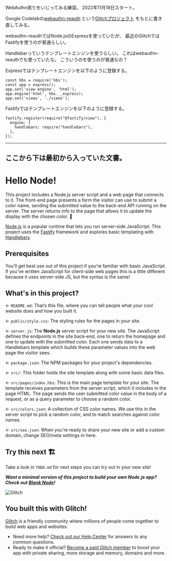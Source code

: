 WebAuthn周りをいじってみる練習。
2022年11月18日スタート。

Google Codelabの[webauthn-reauth](https://developers.google.com/codelabs/webauthn-reauth)
という[Glitchプロジェクト](https://glitch.com/edit/#!/webauthn-codelab-start)
をもとに書き直してみる。

webauthn-reauthではNode.jsのExpressを使っていたが、
最近のGlitchではFastifyを使うのが普通らしい。

Handlebarっていうテンプレートエンジンを使うらしい。
これはwebauthn-reauthでも使っていたな。
こういうのを使うのが普通なの？

Expressではテンプレートエンジンを以下のように登録する。
```
const hbs = require('hbs');
const app = express();
app.set('view engine', 'html');
app.engine('html', hbs.__express);
app.set('views', './views');
```

Fastifyではテンプレートエンジンを以下のように登録する。
```
fastify.register(require("@fastify/view"), {
  engine: {
    handlebars: require("handlebars"),
  },
});
```


----------------
ここから下は最初から入っていた文書。
----------------
# Hello Node!

This project includes a Node.js server script and a web page that connects to it. The front-end page presents a form the visitor can use to submit a color name, sending the submitted value to the back-end API running on the server. The server returns info to the page that allows it to update the display with the chosen color. 🎨

[Node.js](https://nodejs.org/en/about/) is a popular runtime that lets you run server-side JavaScript. This project uses the [Fastify](https://www.fastify.io/) framework and explores basic templating with [Handlebars](https://handlebarsjs.com/).

## Prerequisites

You'll get best use out of this project if you're familiar with basic JavaScript. If you've written JavaScript for client-side web pages this is a little different because it uses server-side JS, but the syntax is the same!

## What's in this project?

← `README.md`: That’s this file, where you can tell people what your cool website does and how you built it.

← `public/style.css`: The styling rules for the pages in your site.

← `server.js`: The **Node.js** server script for your new site. The JavaScript defines the endpoints in the site back-end, one to return the homepage and one to update with the submitted color. Each one sends data to a Handlebars template which builds these parameter values into the web page the visitor sees.

← `package.json`: The NPM packages for your project's dependencies.

← `src/`: This folder holds the site template along with some basic data files.

← `src/pages/index.hbs`: This is the main page template for your site. The template receives parameters from the server script, which it includes in the page HTML. The page sends the user submitted color value in the body of a request, or as a query parameter to choose a random color.

← `src/colors.json`: A collection of CSS color names. We use this in the server script to pick a random color, and to match searches against color names.

← `src/seo.json`: When you're ready to share your new site or add a custom domain, change SEO/meta settings in here.

## Try this next 🏗️

Take a look in `TODO.md` for next steps you can try out in your new site!

___Want a minimal version of this project to build your own Node.js app? Check out [Blank Node](https://glitch.com/edit/#!/remix/glitch-blank-node)!___

![Glitch](https://cdn.glitch.com/a9975ea6-8949-4bab-addb-8a95021dc2da%2FLogo_Color.svg?v=1602781328576)

## You built this with Glitch!

[Glitch](https://glitch.com) is a friendly community where millions of people come together to build web apps and websites.

- Need more help? [Check out our Help Center](https://help.glitch.com/) for answers to any common questions.
- Ready to make it official? [Become a paid Glitch member](https://glitch.com/pricing) to boost your app with private sharing, more storage and memory, domains and more.

